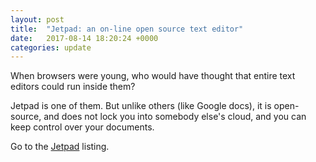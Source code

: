 ```yaml
---
layout: post
title:  "Jetpad: an on-line open source text editor"
date:   2017-08-14 18:20:24 +0000
categories: update
---
```


When browsers were young, who would have thought that entire text editors
could run inside them?

Jetpad is one of them. But unlike others (like Google docs), it is open-source,
and does not lock you into somebody else's cloud, and you can keep control
over your documents.

Go to the <a href="/products/#Jetpad">Jetpad</a> listing.

